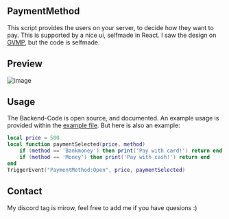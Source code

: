 ## PaymentMethod
This script provides the users on your server, to decide how they want to pay. This is supported by a nice ui, selfmade in React.
I saw the design on [GVMP](https://gvmp.de), but the code is selfmade.

## Preview
![image](https://github.com/Mirrrrrow/PaymentMethod/assets/95571243/684fe16b-2322-4381-8bfa-8121fa753624)

## Usage
The Backend-Code is open source, and documented. An example usage is provided within the [example file](example.lua).
But here is also an example:
```lua
local price = 500
local function paymentSelected(price, method)
    if (method == 'Bankmoney') then print('Pay with card!') return end
    if (method == 'Money') then print('Pay with cash!') return end
end
TriggerEvent("PaymentMethod:Open", price, paymentSelected)
```

## Contact
My discord tag is mirow, feel free to add me if you have quesions :)
